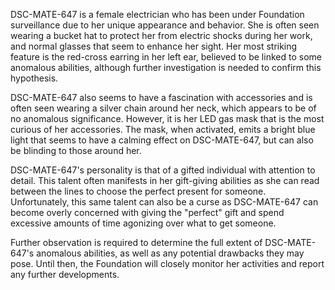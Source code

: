 DSC-MATE-647 is a female electrician who has been under Foundation surveillance due to her unique appearance and behavior. She is often seen wearing a bucket hat to protect her from electric shocks during her work, and normal glasses that seem to enhance her sight. Her most striking feature is the red-cross earring in her left ear, believed to be linked to some anomalous abilities, although further investigation is needed to confirm this hypothesis.

DSC-MATE-647 also seems to have a fascination with accessories and is often seen wearing a silver chain around her neck, which appears to be of no anomalous significance. However, it is her LED gas mask that is the most curious of her accessories. The mask, when activated, emits a bright blue light that seems to have a calming effect on DSC-MATE-647, but can also be blinding to those around her.

DSC-MATE-647's personality is that of a gifted individual with attention to detail. This talent often manifests in her gift-giving abilities as she can read between the lines to choose the perfect present for someone. Unfortunately, this same talent can also be a curse as DSC-MATE-647 can become overly concerned with giving the "perfect" gift and spend excessive amounts of time agonizing over what to get someone.

Further observation is required to determine the full extent of DSC-MATE-647's anomalous abilities, as well as any potential drawbacks they may pose. Until then, the Foundation will closely monitor her activities and report any further developments.